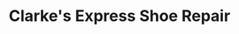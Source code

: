 ---
title: "Clarke's Express Shoe Repair"
url: /dundalk/clarkes-express-shoe-repair/
shop: shoes
---
